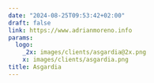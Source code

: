 ```yaml
---
date: "2024-08-25T09:53:42+02:00"
draft: false
link: https://www.adrianmoreno.info
params:
  logo:
    _2x: images/clients/asgardia@2x.png
    x: images/clients/asgardia.png
title: Asgardia
---
```

